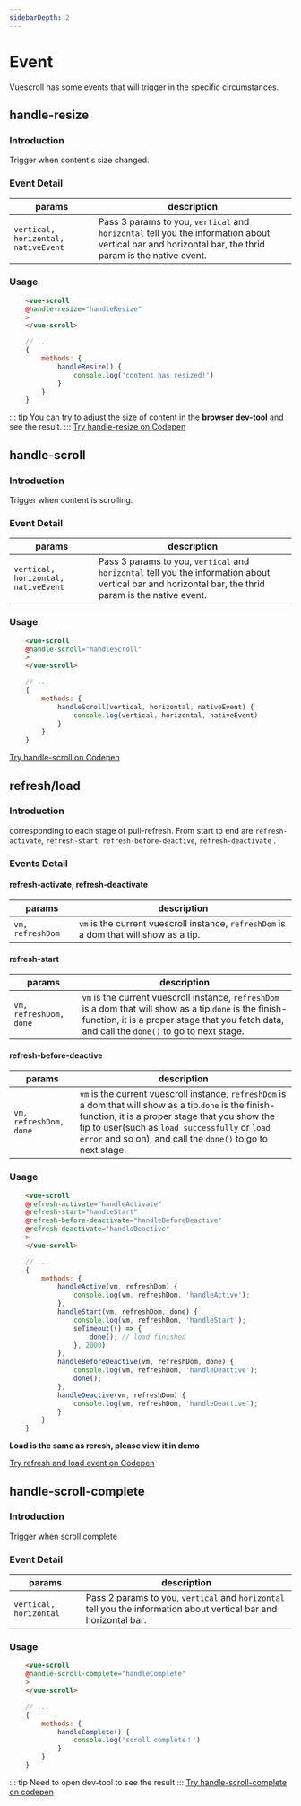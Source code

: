 ```yaml
---
sidebarDepth: 2
---
```

# Event

Vuescroll has some events that will trigger in the specific circumstances.

## handle-resize

### Introduction
Trigger when content's size changed.
### Event Detail
params|description
------------|----
`vertical, horizontal, nativeEvent`|Pass 3 params to you, `vertical` and `horizontal` tell you the information about vertical bar and horizontal bar, the thrid param is the native event.
### Usage
```html
    <vue-scroll
    @handle-resize="handleResize"
    >
    </vue-scroll>
```
```javascript
    // ...
    {
        methods: {
            handleResize() {
                console.log('content has resized!')
            }
        }
    }
```
::: tip
   You can try to adjust the size of content in the **browser dev-tool** and see the result.
:::
[Try handle-resize on Codepen](https://codepen.io/wangyi7099/pen/JLrVON)

## handle-scroll
### Introduction
Trigger when content is scrolling.
### Event Detail
params|description
------------|----
`vertical, horizontal, nativeEvent`|Pass 3 params to you, `vertical` and `horizontal` tell you the information about vertical bar and horizontal bar, the thrid param is the native event.

### Usage
```html
    <vue-scroll
    @handle-scroll="handleScroll"
    >
    </vue-scroll>
```
```javascript
    // ...
    {
        methods: {
            handleScroll(vertical, horizontal, nativeEvent) {
                console.log(vertical, horizontal, nativeEvent)
            }
        }
    }
```
[Try handle-scroll on Codepen](https://codepen.io/wangyi7099/pen/geGydZ)
## refresh/load

### Introduction
corresponding to each stage of pull-refresh. From start to end are `refresh-activate`, `refresh-start`,  `refresh-before-deactive`, `refresh-deactivate` .

### Events Detail
#### refresh-activate, refresh-deactivate
params|description
------------|----
`vm, refreshDom`|`vm` is the current vuescroll instance, `refreshDom` is a dom that will show as a tip.

#### refresh-start
params|description
------------|----
`vm, refreshDom, done`|`vm` is the current vuescroll instance, `refreshDom` is a dom that will show as a tip.`done` is the finish-function, it is a proper stage that you fetch data, and call the `done()` to go to next stage.

#### refresh-before-deactive
params|description
------------|----
`vm, refreshDom, done`|`vm` is the current vuescroll instance, `refreshDom` is a dom that will show as a tip.`done` is the finish-function, it is a proper stage that you show the tip to user(such as `load successfully` or `load error` and so on), and call the `done()` to go to next stage.

### Usage
```html
    <vue-scroll
    @refresh-activate="handleActivate"
    @refresh-start="handleStart"
    @refresh-before-deactivate="handleBeforeDeactive"
    @refresh-deactivate="handleDeactive"
    >
    </vue-scroll>
```
```javascript
    // ...
    {
        methods: {
            handleActive(vm, refreshDom) {
                console.log(vm, refreshDom, 'handleActive');
            },
            handleStart(vm, refreshDom, done) {
                console.log(vm, refreshDom, 'handleStart');
                seTimeout(() => {
                    done(); // load finished
                }, 2000)
            },
            handleBeforeDeactive(vm, refreshDom, done) {
                console.log(vm, refreshDom, 'handleDeactive');
                done();
            },
            handleDeactive(vm, refreshDom) {
                console.log(vm, refreshDom, 'handleDeactive');
            }
        }
    }
```
**Load is the same as reresh, please view it in demo**

[Try refresh and load event on Codepen](https://codepen.io/wangyi7099/pen/pLXyOQ)

## handle-scroll-complete

### Introduction
Trigger when scroll complete
### Event Detail
params|description
------------|----
`vertical, horizontal`|Pass 2 params to you, `vertical` and `horizontal` tell you the information about vertical bar and horizontal bar.
### Usage
```html
    <vue-scroll
    @handle-scroll-complete="handleComplete"
    >
    </vue-scroll>
```
```javascript
    // ...
    {
        methods: {
            handleComplete() {
                console.log('scroll complete！')
            }
        }
    }
```
::: tip
   Need to open dev-tool to see the result
:::
[Try handle-scroll-complete on codepen](https://codepen.io/wangyi7099/pen/YLVBNe)